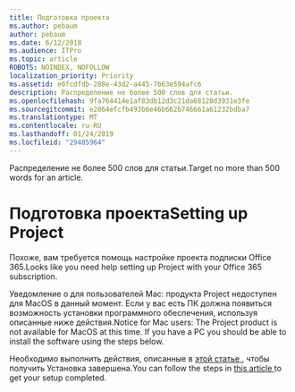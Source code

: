 ```yaml
---
title: Подготовка проекта
ms.author: pebaum
author: pebaum
ms.date: 6/12/2018
ms.audience: ITPro
ms.topic: article
ROBOTS: NOINDEX, NOFOLLOW
localization_priority: Priority
ms.assetid: e0fcdfdb-288e-43d2-a445-7b63e594afc6
description: Распределение не более 500 слов для статьи.
ms.openlocfilehash: 9fa764414e1af83db12d3c21da68128d3931e3fe
ms.sourcegitcommit: e2864efcfb493b6e46b662b746661a61232bdba7
ms.translationtype: MT
ms.contentlocale: ru-RU
ms.lasthandoff: 01/24/2019
ms.locfileid: "29485964"
---
```

<span data-ttu-id="68089-103">Распределение не более 500 слов для статьи.</span><span class="sxs-lookup"><span data-stu-id="68089-103">Target no more than 500 words for an article.</span></span>
  
# <a name="setting-up-project"></a><span data-ttu-id="68089-104">Подготовка проекта</span><span class="sxs-lookup"><span data-stu-id="68089-104">Setting up Project</span></span>

<span data-ttu-id="68089-105">Похоже, вам требуется помощь настройке проекта подписки Office 365.</span><span class="sxs-lookup"><span data-stu-id="68089-105">Looks like you need help setting up Project with your Office 365 subscription.</span></span>
  
<span data-ttu-id="68089-p101">Уведомление о для пользователей Mac: продукта Project недоступен для MacOS в данный момент. Если у вас есть ПК должна появиться возможность установки программного обеспечения, используя описанные ниже действия.</span><span class="sxs-lookup"><span data-stu-id="68089-p101">Notice for Mac users: The Project product is not available for MacOS at this time. If you have a PC you should be able to install the software using the steps below.</span></span>
  
<span data-ttu-id="68089-108">Необходимо выполнить действия, описанные в [этой статье ](https://support.office.com/article/https://support.office.com/article/7059249b-d9fe-4d61-ab96-5c5bf435f281.aspx), чтобы получить Установка завершена.</span><span class="sxs-lookup"><span data-stu-id="68089-108">You can follow the steps in [this article ](https://support.office.com/article/https://support.office.com/article/7059249b-d9fe-4d61-ab96-5c5bf435f281.aspx)to get your setup completed.</span></span>
  

